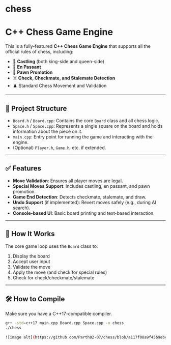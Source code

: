 # chess

# C++ Chess Game Engine

This is a fully-featured **C++ Chess Game Engine** that supports all the official rules of chess, including:

- 🏰 **Castling** (both king-side and queen-side)
- 🐾 **En Passant**
- 👑 **Pawn Promotion**
- ☠️ **Check, Checkmate, and Stalemate Detection**
- ♟️ Standard Chess Movement and Validation

---

## 📁 Project Structure

- `Board.h` / `Board.cpp`: Contains the core `Board` class and all chess logic.
- `Space.h` / `Space.cpp`: Represents a single square on the board and holds information about the piece on it.
- `main.cpp`: Entry point for running the game and interacting with the engine.
- (Optional) `Player.h`, `Game.h`, etc. if extended.

---

## ✅ Features

- **Move Validation**: Ensures all player moves are legal.
- **Special Moves Support**: Includes castling, en passant, and pawn promotion.
- **Game End Detection**: Detects checkmate, stalemate, and draw.
- **Undo Support** (if implemented): Revert moves safely (e.g., during AI search).
- **Console-based UI**: Basic board printing and text-based interaction.

---

## 🧠 How It Works

The core game loop uses the `Board` class to:

1. Display the board
2. Accept user input
3. Validate the move
4. Apply the move (and check for special rules)
5. Check for check/checkmate/stalemate

---

## 🛠️ How to Compile

Make sure you have a C++17-compatible compiler.

```bash
g++ -std=c++17 main.cpp Board.cpp Space.cpp -o chess
./chess
 
![image alt](https://github.com/Parth02-07/chess/blob/a117f08a9f45b9ebcf517a6cb8da975d25d53db2/Screenshot%20(2).png)
